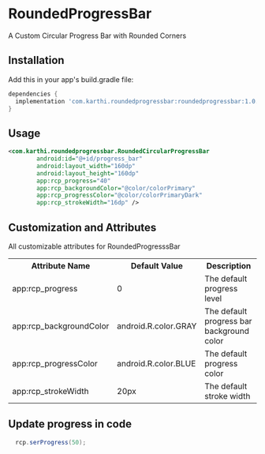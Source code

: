 # RoundedProgressBar

A Custom Circular Progress Bar with Rounded Corners

## Installation
Add this in your app's build.gradle file:
```groovy
dependencies {
  implementation 'com.karthi.roundedprogressbar:roundedprogressbar:1.0.6'
}
```

## Usage

```xml
<com.karthi.roundedprogressbar.RoundedCircularProgressBar
        android:id="@+id/progress_bar"
        android:layout_width="160dp"
        android:layout_height="160dp"
        app:rcp_progress="40"
        app:rcp_backgroundColor="@color/colorPrimary"
        app:rcp_progressColor="@color/colorPrimaryDark"
        app:rcp_strokeWidth="16dp" />
```

## Customization and Attributes

All customizable attributes for RoundedProgresssBar
<table>
    <th>Attribute Name</th>
    <th>Default Value</th>
    <th>Description</th>
    <tr>
        <td>app:rcp_progress</td>
        <td>0</td>
        <td>The default progress level</td>
    </tr>
    <tr>
        <td>app:rcp_backgroundColor</td>
        <td>android.R.color.GRAY</td>
        <td>The default progress bar background color</td>
    </tr>
    <tr>
        <td>app:rcp_progressColor</td>
        <td>android.R.color.BLUE</td>
        <td>The default progress color</td>
    </tr>
    <tr>
        <td>app:rcp_strokeWidth</td>
        <td>20px</td>
        <td>The default stroke width</td>
    </tr>
</table>

## Update progress in code
```java
  rcp.serProgress(50);
```

